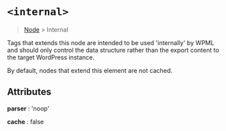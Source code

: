# `<internal>`

> [Node](./node.md) > Internal

Tags that extends this node are intended to be used 'internally' by WPML and should only control the data structure rather than the export content to the target WordPress instance.

By default, nodes that extend this element are not cached.

## Attributes

**parser** : 'noop'

**cache** : false